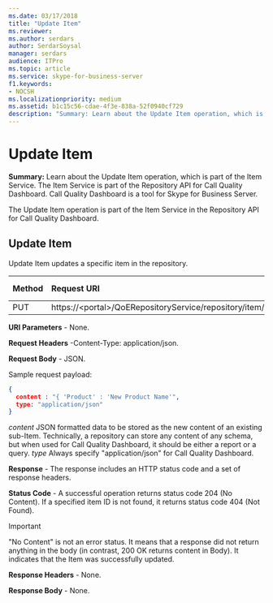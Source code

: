 ```yaml
---
ms.date: 03/17/2018
title: "Update Item"
ms.reviewer: 
ms.author: serdars
author: SerdarSoysal
manager: serdars
audience: ITPro
ms.topic: article
ms.service: skype-for-business-server
f1.keywords:
- NOCSH
ms.localizationpriority: medium
ms.assetid: b1c15c56-cdae-4f3e-838a-52f0940cf729
description: "Summary: Learn about the Update Item operation, which is part of the Item Service. The Item Service is part of the Repository API for Call Quality Dashboard. Call Quality Dashboard is a tool for Skype for Business Server."
---
```


# Update Item
 
**Summary:** Learn about the Update Item operation, which is part of the Item Service. The Item Service is part of the Repository API for Call Quality Dashboard. Call Quality Dashboard is a tool for Skype for Business Server.
  
The Update Item operation is part of the Item Service in the Repository API for Call Quality Dashboard.
  
## Update Item

Update Item updates a specific item in the repository.
  

|**Method**|**Request URI**|**HTTP Version**|
|:-----|:-----|:-----|
|PUT  <br/> |https://\<portal\>/QoERepositoryService/repository/item/{itemId}  <br/> |HTTP/1.1  <br/> |
   
 **URI Parameters** - None.
  
 **Request Headers** -Content-Type: application/json.
  
 **Request Body** - JSON.
  
Sample request payload:
  
```json
{
  content : "{ 'Product' : 'New Product Name'",
  type: "application/json"
}
```

 *content*  JSON formatted data to be stored as the new content of an existing sub-Item. Technically, a repository can store any content of any schema, but when used for Call Quality Dashboard, it should be either a report or a query. *type*  Always specify "application/json" for Call Quality Dashboard.
  
 **Response** - The response includes an HTTP status code and a set of response headers.
  
 **Status Code** - A successful operation returns status code 204 (No Content). If a specified item ID is not found, it returns status code 404 (Not Found).
  
> [!IMPORTANT]
> "No Content" is not an error status. It means that a response did not return anything in the body (in contrast, 200 OK returns content in Body). It indicates that the Item was successfully updated. 
  
 **Response Headers** - None.
  
 **Response Body** - None.
  


